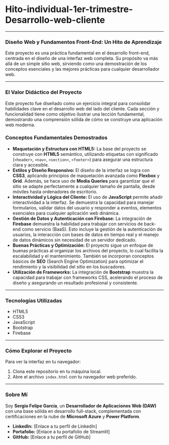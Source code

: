 # Hito-individual-1er-trimestre-Desarrollo-web-cliente

---

### **Diseño Web y Fundamentos Front-End: Un Hito de Aprendizaje**

Este proyecto es una práctica fundamental en el desarrollo front-end, centrada en el diseño de una interfaz web completa. Su propósito va más allá de un simple sitio web, sirviendo como una demostración de los conceptos esenciales y las mejores prácticas para cualquier desarrollador web.

---

### **El Valor Didáctico del Proyecto**

Este proyecto fue diseñado como un ejercicio integral para consolidar habilidades clave en el desarrollo web del lado del cliente. Cada sección y funcionalidad tiene como objetivo ilustrar una lección fundamental, demostrando una comprensión sólida de cómo se construye una aplicación web moderna.

### **Conceptos Fundamentales Demostrados**

* **Maquetación y Estructura con HTML5:** La base del proyecto se construye con **HTML5** semántico, utilizando etiquetas con significado (`<header>`, `<nav>`, `<section>`, `<footer>`) para asegurar una estructura clara y accesible.
* **Estilos y Diseño Responsivo:** El diseño de la interfaz se logra con **CSS3**, aplicando principios de maquetación avanzada como **Flexbox** y **Grid**. Además, se hace uso de **Media Queries** para garantizar que el sitio se adapte perfectamente a cualquier tamaño de pantalla, desde móviles hasta ordenadores de escritorio.
* **Interactividad y Lógica del Cliente:** El uso de **JavaScript** permite añadir interactividad a la interfaz. Se demuestra la capacidad para manejar formularios, validar datos del usuario y responder a eventos, elementos esenciales para cualquier aplicación web dinámica.
* **Gestión de Datos y Autenticación con Firebase:** La integración de **Firebase** demuestra la habilidad para trabajar con servicios de back-end como servicio (BaaS). Esto incluye la gestión de la autenticación de usuarios, la interacción con bases de datos en tiempo real y el manejo de datos dinámicos sin necesidad de un servidor dedicado.
* **Buenas Prácticas y Optimización:** El proyecto sigue un enfoque de buenas prácticas al organizar los archivos del proyecto, lo cual facilita la escalabilidad y el mantenimiento. También se incorporan conceptos básicos de **SEO** (Search Engine Optimization) para optimizar el rendimiento y la visibilidad del sitio en los buscadores.
* **Utilización de Frameworks:** La integración de **Bootstrap** muestra la capacidad para trabajar con frameworks CSS, acelerando el proceso de diseño y asegurando un resultado profesional y consistente.

---

### **Tecnologías Utilizadas**

* HTML5
* CSS3
* JavaScript
* Bootstrap
* Firebase

---

### **Cómo Explorar el Proyecto**

Para ver la interfaz en tu navegador:

1.  Clona este repositorio en tu máquina local.
2.  Abre el archivo `index.html` con tu navegador web preferido.

---

### **Sobre Mí**

Soy **Sergio Felipe García**, un **Desarrollador de Aplicaciones Web (DAW)** con una base sólida en desarrollo full-stack, complementada con certificaciones en la nube de **Microsoft Azure** y **Power Platform**.

* **LinkedIn:** [Enlace a tu perfil de LinkedIn]
* **Portafolio:** [Enlace a tu portafolio de Streamlit]
* **GitHub:** [Enlace a tu perfil de GitHub]
